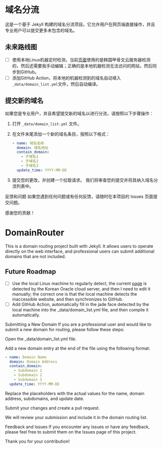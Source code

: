 # 域名分流

这是一个基于 Jekyll 构建的域名分流项目。它允许用户在网页端直接操作，并且专业用户可以提交更多未包含的域名。

## 未来路线图

- [ ] 使用本地Linux机器定时检测，当前[页面](https://dr.jsjs.net/)使用的是韩国甲骨文云服务器检测的，然后还需要我手动编辑；正确的是本地机器检测无法访问的网站，然后同步到GitHub。
- [ ] 添加GitHub Action，将本地的机器检测到的域名自动填入`_data/domain_list.yml`文件，然后自动编译。

## 提交新的域名

如果您是专业用户，并且希望提交新的域名以进行分流，请按照以下步骤操作：

1. 打开 `_data/domain_list.yml` 文件。
2. 在文件末尾添加一个新的域名条目，按照以下格式：

   ```yml
   - name: 域名名称
     domain: 域名地址
     contain_domain:
       - 子域名1
       - 子域名2
       - 子域名3
     update_time: YYYY-MM-DD
     ```
3. 提交您的更改，并创建一个拉取请求。
我们将审查您的提交并将其纳入域名分流列表中。

反馈和问题
如果您遇到任何问题或有任何反馈，请随时在本项目的 Issues 页面提交问题。

感谢您的贡献！

# DomainRouter

This is a domain routing project built with Jekyll. It allows users to operate directly on the web interface, and professional users can submit additional domains that are not included.

## Future Roadmap
- [ ] Use the local Linux machine to regularly detect, the current [page](https://www.abdd.net/) is detected by the Korean Oracle cloud server, and then I need to edit it manually; the correct one is that the local machine detects the inaccessible website, and then synchronizes to GitHub.
- [ ] Add GitHub Action, automatically fill in the jade face detected by the local machine into the _data/domain_list.yml file, and then compile it automatically.

Submitting a New Domain
If you are a professional user and would like to submit a new domain for routing, please follow these steps:

Open the _data/domain_list.yml file.

Add a new domain entry at the end of the file using the following format:

```yml
- name: Domain Name
  domain: Domain Address
  contain_domain:
    - Subdomain 1
    - Subdomain 2
    - Subdomain 3
  update_time: YYYY-MM-DD
```
Replace the placeholders with the actual values for the name, domain address, subdomains, and update date.

Submit your changes and create a pull request.

We will review your submission and include it in the domain routing list.

Feedback and Issues
If you encounter any issues or have any feedback, please feel free to submit them on the Issues page of this project.

Thank you for your contribution!


